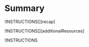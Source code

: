 # Summary

!INSTRUCTIONS[][recap]

!INSTRUCTIONS[][additionalResources]

!INSTRUCTIONS[](https://raw.githubusercontent.com/LODSContent/Challenge-V2-Framework/master/Templates/Feedback.md)
